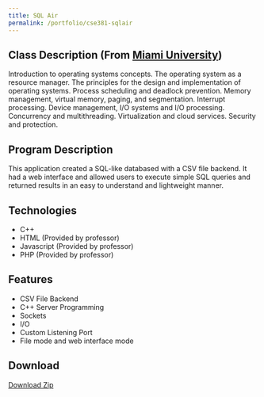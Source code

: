 ```yaml
---
title: SQL Air
permalink: /portfolio/cse381-sqlair
---
```

## Class Description (From [Miami University](https://www.miamioh.edu/cec/academics/departments/cse/academics/course-descriptions/cse-381/index.html))
Introduction to operating systems concepts. The operating system as a resource manager. The principles for the design and implementation of operating systems. Process scheduling and deadlock prevention. Memory management, virtual memory, paging, and segmentation. Interrupt processing. Device management, I/O systems and I/O processing. Concurrency and multithreading. Virtualization and cloud services. Security and protection.
## Program Description
This application created a SQL-like databased with a CSV file backend.  It had a web interface and allowed users to execute simple SQL queries and returned results in an easy to understand and lightweight manner.
## Technologies
* C++
* HTML (Provided by professor)
* Javascript (Provided by professor)
* PHP (Provided by professor)

## Features
* CSV File Backend
* C++ Server Programming
* Sockets
* I/O
* Custom Listening Port
* File mode and web interface mode
## Download
[Download Zip](/assets/portfolio/cse_381_sqlair.zip)